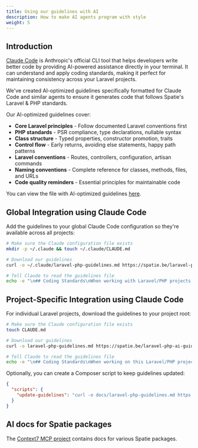 ```yaml
---
title: Using our guidelines with AI
description: How to make AI agents program with style
weight: 5
---
```


## Introduction

[Claude Code](https://claude.ai/code) is Anthropic's official CLI tool that helps developers write better code by providing AI-powered assistance directly in your terminal. It can understand and apply coding standards, making it perfect for maintaining consistency across your Laravel projects.

We've created AI-optimized guidelines specifically formatted for Claude Code and similar agents to ensure it generates code that follows Spatie's Laravel & PHP standards. 

Our AI-optimized guidelines cover:

- **Core Laravel principles** - Follow documented Laravel conventions first
- **PHP standards** - PSR compliance, type declarations, nullable syntax
- **Class structure** - Typed properties, constructor promotion, traits
- **Control flow** - Early returns, avoiding else statements, happy path patterns
- **Laravel conventions** - Routes, controllers, configuration, artisan commands
- **Naming conventions** - Complete reference for classes, methods, files, and URLs
- **Code quality reminders** - Essential principles for maintainable code

You can view the file with AI-optimized guidelines [here](https://spatie.be/laravel-php-ai-guidelines.md).

## Global Integration using Claude Code

Add the guidelines to your global Claude Code configuration so they're available across all projects:

```bash
# Make sure the Claude configuration file exists
mkdir -p ~/.claude && touch ~/.claude/CLAUDE.md

# Download our guidelines
curl -o ~/.claude/laravel-php-guidelines.md https://spatie.be/laravel-php-ai-guidelines.md

# Tell Claude to read the guidelines file
echo -e "\n## Coding Standards\nWhen working with Laravel/PHP projects, first read the coding guidelines at \`~/.claude/laravel-php-guidelines.md\`" >> ~/.claude/CLAUDE.md
```

## Project-Specific Integration using Claude Code

For individual Laravel projects, download the guidelines to your project root:

```bash
# Make sure the Claude configuration file exists
touch CLAUDE.md

# Download our guidelines
curl -o laravel-php-guidelines.md https://spatie.be/laravel-php-ai-guidelines.md

# Tell Claude to read the guidelines file
echo -e "\n## Coding Standards\nWhen working on this Laravel/PHP project, first read the coding guidelines at \`laravel-php-guidelines.md\`" >> CLAUDE.md
```

Optionally, you can create a Composer script to keep guidelines updated:

```json
{
  "scripts": {
    "update-guidelines": "curl -o docs/laravel-php-guidelines.md https://spatie.be/laravel-php-ai-guidelines.md"
  }
}
```

## AI docs for Spatie packages

The [Context7 MCP project](https://github.com/upstash/context7) contains docs for various Spatie packages.

